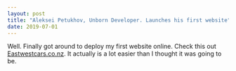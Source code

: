 ```yaml
---
layout: post
title: "Aleksei Petukhov, Unborn Developer. Launches his first website"
date: 2019-07-01
---
```


Well. Finally got around to deploy my first website online. Check this out [Eastwestcars.co.nz](https://eastwestcars.co.nz). It actually is a lot easier than I thought it was going to be.
